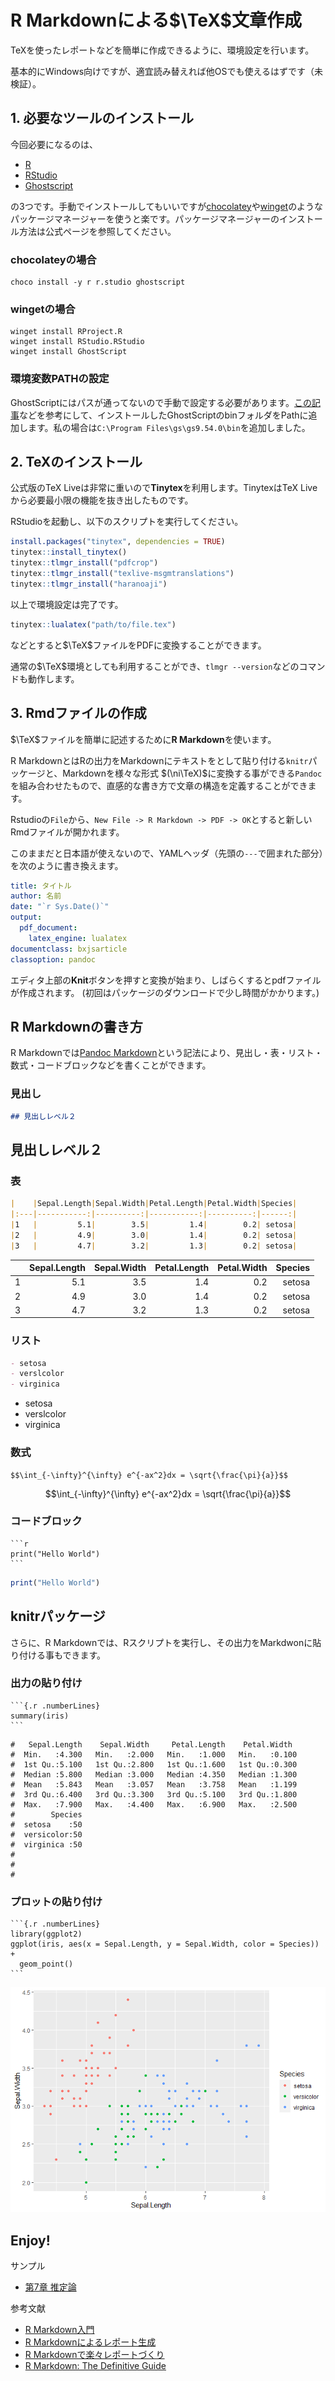 # R Markdownによる$\TeX$文章作成

TeXを使ったレポートなどを簡単に作成できるように、環境設定を行います。

基本的にWindows向けですが、適宜読み替えれば他OSでも使えるはずです（未検証）。

## 1. 必要なツールのインストール

今回必要になるのは、

- [R](https://www.r-project.org)
- [RStudio](https://www.rstudio.com/products/rstudio/download/)
- [Ghostscript](https://www.ghostscript.com)

の3つです。手動でインストールしてもいいですが[chocolatey](https://chocolatey.org)や[winget](https://docs.microsoft.com/ja-jp/windows/package-manager/winget/)のようなパッケージマネージャーを使うと楽です。パッケージマネージャーのインストール方法は公式ページを参照してください。

### chocolateyの場合

```
choco install -y r r.studio ghostscript
```

### wingetの場合

```
winget install RProject.R
winget install RStudio.RStudio
winget install GhostScript
```

### 環境変数PATHの設定

GhostScriptにはパスが通ってないので手動で設定する必要があります。[この記事](https://www.atmarkit.co.jp/ait/articles/1805/11/news035.html)などを参考にして、インストールしたGhostScriptのbinフォルダをPathに追加します。私の場合は`C:\Program Files\gs\gs9.54.0\bin`を追加しました。

## 2. TeXのインストール

公式版のTeX Liveは非常に重いので**Tinytex**を利用します。TinytexはTeX Liveから必要最小限の機能を抜き出したものです。

RStudioを起動し、以下のスクリプトを実行してください。

```r
install.packages("tinytex", dependencies = TRUE)
tinytex::install_tinytex()
tinytex::tlmgr_install("pdfcrop")
tinytex::tlmgr_install("texlive-msgmtranslations")
tinytex::tlmgr_install("haranoaji")
```

以上で環境設定は完了です。

```r
tinytex::lualatex("path/to/file.tex")
```

などとすると$\TeX$ファイルをPDFに変換することができます。

通常の$\TeX$環境としても利用することができ、`tlmgr --version`などのコマンドも動作します。

## 3. Rmdファイルの作成

$\TeX$ファイルを簡単に記述するために**R Markdown**を使います。

R MarkdownとはRの出力をMarkdownにテキストをとして貼り付ける`knitr`パッケージと、Markdownを様々な形式 $(\ni\TeX)$に変換する事ができる`Pandoc`を組み合わせたもので、直感的な書き方で文章の構造を定義することができます。

Rstudioの`File`から、`New File -> R Markdown -> PDF -> OK`とすると新しいRmdファイルが開かれます。

このままだと日本語が使えないので、YAMLヘッダ（先頭の`---`で囲まれた部分）を次のように書き換えます。

```yaml
title: タイトル
author: 名前
date: "`r Sys.Date()`"
output:
  pdf_document:
    latex_engine: lualatex
documentclass: bxjsarticle
classoption: pandoc
```

エディタ上部の**Knit**ボタンを押すと変換が始まり、しばらくするとpdfファイルが作成されます。
(初回はパッケージのダウンロードで少し時間がかかります。)

## R Markdownの書き方

R Markdownでは[Pandoc Markdown](https://pandoc-doc-ja.readthedocs.io/ja/latest/users-guide.html)という記法により、見出し・表・リスト・数式・コードブロックなどを書くことができます。

### 見出し

```markdown
## 見出しレベル２
```

## 見出しレベル２

### 表

```markdown
|    |Sepal.Length|Sepal.Width|Petal.Length|Petal.Width|Species|
|:---|-----------:|----------:|-----------:|----------:|------:|
|1   |         5.1|        3.5|         1.4|        0.2| setosa|
|2   |         4.9|        3.0|         1.4|        0.2| setosa|
|3   |         4.7|        3.2|         1.3|        0.2| setosa|
```

|    |Sepal.Length|Sepal.Width|Petal.Length|Petal.Width|Species|
|:---|-----------:|----------:|-----------:|----------:|------:|
|1   |         5.1|        3.5|         1.4|        0.2| setosa|
|2   |         4.9|        3.0|         1.4|        0.2| setosa|
|3   |         4.7|        3.2|         1.3|        0.2| setosa|

### リスト

```markdown
- setosa
- verslcolor
- virginica
```

- setosa
- verslcolor
- virginica

### 数式

```markdwon
$$\int_{-\infty}^{\infty} e^{-ax^2}dx = \sqrt{\frac{\pi}{a}}$$
```

$$\int_{-\infty}^{\infty} e^{-ax^2}dx = \sqrt{\frac{\pi}{a}}$$

### コードブロック

    ```r
    print("Hello World")
    ```

```r
print("Hello World")
```

## knitrパッケージ

さらに、R Markdownでは、Rスクリプトを実行し、その出力をMarkdwonに貼り付ける事もできます。

### 出力の貼り付け

    ```{.r .numberLines}
    summary(iris)
    ```

```
#   Sepal.Length    Sepal.Width     Petal.Length    Petal.Width
#  Min.   :4.300   Min.   :2.000   Min.   :1.000   Min.   :0.100
#  1st Qu.:5.100   1st Qu.:2.800   1st Qu.:1.600   1st Qu.:0.300
#  Median :5.800   Median :3.000   Median :4.350   Median :1.300
#  Mean   :5.843   Mean   :3.057   Mean   :3.758   Mean   :1.199
#  3rd Qu.:6.400   3rd Qu.:3.300   3rd Qu.:5.100   3rd Qu.:1.800
#  Max.   :7.900   Max.   :4.400   Max.   :6.900   Max.   :2.500
#        Species
#  setosa    :50
#  versicolor:50
#  virginica :50
#
#
#
```

### プロットの貼り付け

    ```{.r .numberLines}
    library(ggplot2)
    ggplot(iris, aes(x = Sepal.Length, y = Sepal.Width, color = Species)) +
      geom_point()
    ```

![](./img/iris-1.png)

## Enjoy!

サンプル

* [第7章 推定論](https://github.com/bayashi-cl/Docs/blob/master/chap7.rmd)

参考文献

* [R Markdown入門](https://kazutan.github.io/kazutanR/Rmd_intro.html)
* [R Markdownによるレポート生成](https://qiita.com/tomotagwork/items/c92fb40a76f56ea16aa4)
* [R Markdownで楽々レポートづくり](https://gihyo.jp/admin/serial/01/r-markdown/0002)
* [R Markdown: The Definitive Guide](https://bookdown.org/yihui/rmarkdown/)
